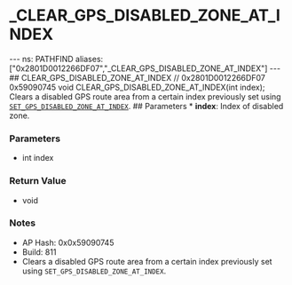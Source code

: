 # _CLEAR_GPS_DISABLED_ZONE_AT_INDEX

--- ns: PATHFIND aliases: ["0x2801D0012266DF07","_CLEAR_GPS_DISABLED_ZONE_AT_INDEX"] --- ## CLEAR_GPS_DISABLED_ZONE_AT_INDEX  // 0x2801D0012266DF07 0x59090745 void CLEAR_GPS_DISABLED_ZONE_AT_INDEX(int index);  Clears a disabled GPS route area from a certain index previously set using [`SET_GPS_DISABLED_ZONE_AT_INDEX`](#_0xD0BC1C6FB18EE154).  ## Parameters * **index**: Index of disabled zone.

### Parameters
* int index

### Return Value
* void

### Notes
* AP Hash: 0x0x59090745
* Build: 811
* Clears a disabled GPS route area from a certain index previously set using `SET_GPS_DISABLED_ZONE_AT_INDEX`.

